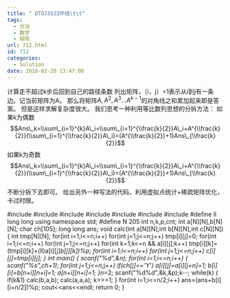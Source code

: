 ```yaml
---
title: " DTOJ3523环线\t\t"
tags:
  - 分治
  - 数学
  - 矩阵
url: 712.html
id: 712
categories:
  - Solution
date: 2018-02-20 13:47:00
---
```


计算走不超过k步后回到自己的路径条数 列出矩阵，（i，j）=1表示从i到j有一条边。记当前矩阵为A。 那么将矩阵$A,A^2,A^3...A^{k-1}$的对角线之和累加起来即是答案。 但是这样求解复杂度很大。 我们思考一种利用等比数列思想的分拆方法： 如果k为偶数 $$Ans\_k=\\sum\_{i=1}^{k}A\_i=\\sum\_{i=1}^{\\frac{k}{2}}A\_i+A^{\\frac{k}{2}}(\\sum\_{i=1}^{\\frac{k}{2}}A\_i)=(A^{\\frac{k}{2}}+1)Ans\_{\\frac{k}{2}}$$ 如果k为奇数 $$Ans\_k=\\sum\_{i=1}^{k}A\_i=\\sum\_{i=1}^{\\frac{k}{2}}A\_i+A^{\\frac{k}{2}}(\\sum\_{i=1}^{\\frac{k}{2}}A\_i)=(A^{\\frac{k}{2}}+1)Ans\_{\\frac{k}{2}}$$ 不断分拆下去即可。 给出另外一种写法的代码，利用虚拟点统计+稀疏矩阵优化，卡过时限。

#include<iostream>
#include<cstdio>
#include<algorithm>
#include<cstring>
#include<string>
#include<cstdlib>
#include<cmath>
#define ll long long
using namespace std;
#define N 205
int n,k,p,cnt;
int a\[N\]\[N\],b\[N\]\[N\];
char ch\[105\];
long long ans;
void calc(int a\[N\]\[N\],int b\[N\]\[N\],int c\[N\]\[N\])
{
    int tmp\[N\]\[N\];
    for(int i=1;i<=n;i++)
        for(int j=1;j<=n;j++) tmp\[i\]\[j\]=0; 
    for(int i=1;i<=n;i++)
        for(int j=1;j<=n;j++)
            for(int k=1;k<=n && a\[i\]\[j\];k++)
                tmp\[i\]\[k\]=(tmp\[i\]\[k\]+(ll)a\[i\]\[j\]*b\[j\]\[k\])%p;
    for(int i=1;i<=n;i++)
        for(int j=1;j<=n;j++) c\[i\]\[j\]=tmp\[i\]\[j\];
}
int main()
{
    scanf("%d",&n);
    for(int i=1;i<=n;i++)
    {
        scanf("%s",ch+1);
        for(int j=1;j<=n;j++)
            if(ch\[j\]=='Y') a\[i\]\[j\]=a\[i\]\[j+n\]=1;
        b\[i\]\[i\]=b\[n+i\]\[n+i\]=1;
        a\[n+i\]\[n+i\]=1;
    }n*=2;
    scanf("%d%d",&k,&p);k--;
    while(k)
    {
        if(k&1) calc(b,a,b);
        calc(a,a,a);
        k>>=1;
    }
    for(int i=1;i<=n/2;i++) ans=(ans+b\[i\]\[i+n/2\])%p;
    cout<<ans<<endl;
    return 0;
}